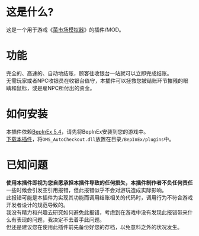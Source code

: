 # 这是什么?  
这是一个用于游戏《[菜市场模拟器](https://store.steampowered.com/app/2878420/)》的插件/MOD。    
# 功能  
完全的、高速的、自动地结账，顾客往收银台一站就可以立即完成结账。  
无需玩家或者NPC收银员在收银台值守，本插件可以拯救您被结账环节摧残的眼睛和鼠标，或是雇NPC所付出的资金。  
# 如何安装  
本插件依赖[BepInEx 5.4](https://github.com/BepInEx/BepInEx/releases/tag/v5.4.23.3)，请先将BepInEx安装到您的游戏中。  
[下载本插件](https://github.com/bocai-bca/OMS_AutoCheckout/releases)，将`OMS_AutoCheckout.dll`放置在目录`/BepInEx/plugins`中。  
# 已知问题  
**使用本插件即视为您自愿承担本插件导致的任何损失，本插件制作者不负任何责任**  
一些时候会引发空引用报错，但此报错似乎不会对游玩造成实际影响。  
此报错可能是本插件为实现其功能而调用结账相关的代码时，调用行为不符合游戏开发者设计的规范导致的。  
我没有精力和兴趣去研究如何避免此报错，考虑到在游戏中没有发现此报错带来什么有表现的问题，我决定不去着手此问题。  
但还是建议您在使用此插件前先备份好您的存档，以免意料之外的状况发生。  
